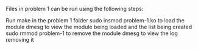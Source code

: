 Files in problem 1 can be run using the following steps:

Run make in the problem 1 folder
sudo insmod problem-1.ko to load the module
dmesg to view the module being loaded and the list being created
sudo rmmod problem-1 to remove the module
dmesg to view the log removing it